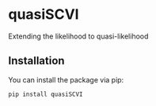 # quasiSCVI
Extending the likelihood to quasi-likelihood

## Installation

You can install the package via pip:

```bash
pip install quasiSCVI

